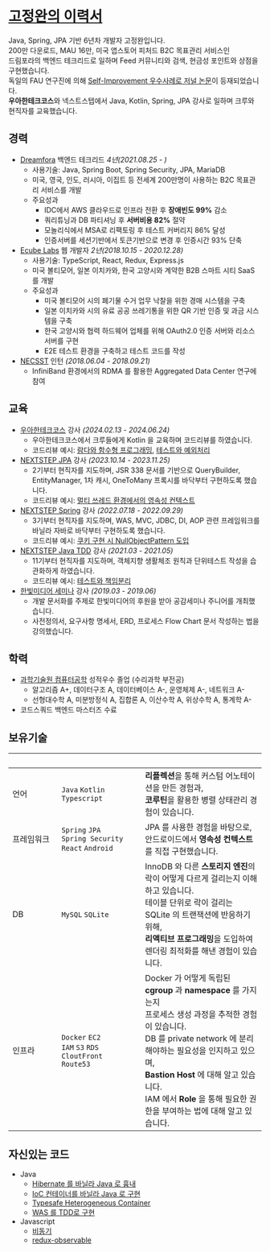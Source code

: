 # [고정완의 이력서](https://ghojeong.github.io/)

Java, Spring, JPA 기반 6년차 개발자 고정완입니다.  
200만 다운로드, MAU 16만, 미국 앱스토어 피처드 B2C 목표관리 서비스인  
드림포라의 백엔드 테크리드로 일하며 Feed 커뮤니티와 검색, 현금성 포인트와 상점을 구현했습니다.  
독일의 FAU 연구진에 의해 [Self-Improvement 우수사례로 저널 논문](https://www.jmir.org/2025/1/e65214/)이 등재되었습니다.  
**우아한테크코스**와 넥스트스텝에서 Java, Kotlin, Spring, JPA 강사로 일하며 크루와 현직자를 교육했습니다.

## 경력

- [Dreamfora](https://github.com/ghojeong/resume/blob/main/dreamfora/README.md) 백엔드 테크리드 *4년(2021.08.25 - )*
  - 사용기술: Java, Spring Boot, Spring Security, JPA, MariaDB
  - 미국, 영국, 인도, 러시아, 이집트 등 전세계 200만명이 사용하는 B2C 목표관리 서비스를 개발
  - 주요성과
    - IDC에서 AWS 클라우드로 인프라 전환 후 **장애빈도 99%** 감소
    - 쿼리튜닝과 DB 파티셔닝 후 **서버비용 82%** 절약
    - 모놀리식에서 MSA로 리팩토링 후 테스트 커버리지 86% 달성
    - 인증서버를 세션기반에서 토큰기반으로 변경 후 인증시간 93% 단축
- [Ecube Labs](https://github.com/ghojeong/resume/blob/main/ecubelabs/README.md) 웹 개발자 *2년(2018.10.15 - 2020.12.28)*
  - 사용기술: TypeScript, React, Redux, Express.js
  - 미국 볼티모어, 일본 이치카와, 한국 고양시와 계약한 B2B 스마트 시티 SaaS 를 개발
  - 주요성과
    - 미국 볼티모어 시의 폐기물 수거 업무 낙찰을 위한 경매 시스템을 구축
    - 일본 이치카와 시의 유료 공공 쓰레기통을 위한 QR 기반 인증 및 과금 시스템을 구축
    - 한국 고양시와 협력 하드웨어 업체를 위해 OAuth2.0 인증 서버와 리소스 서버를 구현
    - E2E 테스트 환경을 구축하고 테스트 코드를 작성
- [NECSST](https://next.cs.vt.edu) 인턴 *(2018.06.04 - 2018.09.21)*
  - InfiniBand 환경에서의 RDMA 를 활용한 Aggregated Data Center 연구에 참여

## 교육

- [우아한테크코스](https://www.woowacourse.io) 강사 *(2024.02.13 - 2024.06.24)*
  - 우아한테크코스에서 크루들에게 Kotlin 을 교육하며 코드리뷰를 하였습니다.
  - 코드리뷰 예시: [람다와 함수형 프로그래밍](https://github.com/woowacourse/kotlin-omok/pull/55#discussion_r1535278325), [테스트와 예외처리](https://github.com/woowacourse/kotlin-lotto/pull/93#issuecomment-1970238649)
- [NEXTSTEP JPA](https://edu.nextstep.camp/c/UHESCzBt) 강사 *(2023.10.14 - 2023.11.25)*
  - 2기부터 현직자를 지도하며, JSR 338 문서를 기반으로 QueryBuilder, EntityManager, 1차 캐시, OneToMany 프록시를 바닥부터 구현하도록 했습니다.
  - 코드리뷰 예시: [멀티 쓰레드 환경에서의 영속성 컨텍스트](https://github.com/next-step/jpa-entity-manager/pull/39#discussion_r1372620312)
- [NEXTSTEP Spring](https://edu.nextstep.camp/c/4YUvqn9V) 강사 *(2022.07.18 - 2022.09.29)*
  - 3기부터 현직자를 지도하며, WAS, MVC, JDBC, DI, AOP 관련 프레임워크를 바닐라 자바로 바닥부터 구현하도록 했습니다.
  - 코드리뷰 예시: [쿠키 구현 시 NullObjectPattern 도입](https://github.com/next-step/java-http/pull/43#discussion_r1676799820)
- [NEXTSTEP Java TDD](https://edu.nextstep.camp/c/8fWRxNWU) 강사 *(2021.03 - 2021.05)*
  - 11기부터 현직자를 지도하며, 객체지향 생활체조 원칙과 단위테스트 작성을 습관화하게 하였습니다.
  - 코드리뷰 예시: [테스트와 책임분리](https://github.com/next-step/java-racingcar/pull/3214#issuecomment-1095750744)
- [한빛미디어 세미나](http://www.hanbit.co.kr/store/education/edu_view.html?p_code=S3414110334) 강사 *(2019.03 - 2019.06)*
  - 개발 문서화를 주제로 한빛미디어의 후원을 받아 공감세미나 주니어를 개최했습니다.
  - 사전정의서, 요구사항 명세서, ERD, 프로세스 Flow Chart 문서 작성하는 법을 강의했습니다.

## 학력

- [과학기술원 컴퓨터공학](https://cse.unist.ac.kr) 성적우수 졸업 (수리과학 부전공)
  - 알고리즘 A+, 데이터구조 A, 데이터베이스 A-, 운영체제 A-, 네트워크 A-
  - 선형대수학 A, 미분방정식 A, 집합론 A, 이산수학 A, 위상수학 A, 통계학 A-
- 코드스쿼드 백엔드 마스터즈 수료

## 보유기술

|&nbsp;&nbsp;&nbsp;&nbsp;&nbsp;&nbsp;&nbsp;&nbsp;&nbsp;&nbsp;&nbsp;&nbsp;&nbsp;&nbsp;&nbsp;&nbsp;&nbsp;&nbsp;&nbsp;|&nbsp;&nbsp;&nbsp;&nbsp;&nbsp;&nbsp;&nbsp;&nbsp;&nbsp;&nbsp;&nbsp;&nbsp;&nbsp;&nbsp;&nbsp;&nbsp;&nbsp;&nbsp;&nbsp;&nbsp;&nbsp;&nbsp;&nbsp;&nbsp;&nbsp;&nbsp;&nbsp;&nbsp;&nbsp;&nbsp;&nbsp;&nbsp;&nbsp;&nbsp;&nbsp;||
|--|--|--|
|언어|`Java` `Kotlin` <br> `Typescript`|**리플렉션**을 통해 커스텀 어노테이션을 만든 경험과, <br> **코루틴**을 활용한 병렬 상태관리 경험이 있습니다.|
|프레임워크|`Spring` `JPA` <br> `Spring Security` <br> `React` `Android`|JPA 를 사용한 경험을 바탕으로, <br> 안드로이드에서 **영속성 컨텍스트**를 직접 구현했습니다.|
|DB|`MySQL` `SQLite`|InnoDB 와 다른 **스토리지 엔진**의 락이 어떻게 다르게 걸리는지 이해하고 있습니다. <br> 테이블 단위로 락이 걸리는 SQLite 의 트랜잭션에 반응하기 위해, <br> **리액티브 프로그래밍**을 도입하여 렌더링 최적화를 해낸 경험이 있습니다.|
|인프라|`Docker` `EC2` <br> `IAM` `S3` `RDS` <br> `CloutFront` <br> `Route53`|Docker 가 어떻게 독립된 **cgroup** 과 **namespace** 를 가지는지 <br> 프로세스 생성 과정을 추적한 경험이 있습니다. <br> DB 를 private network 에 분리해야하는 필요성을 인지하고 있으며, <br> **Bastion Host** 에 대해 알고 있습니다. <br> IAM 에서 **Role** 을 통해 필요한 권한을 부여하는 법에 대해 알고 있습니다.|

## 자신있는 코드

- Java
  - [Hibernate 를 바닐라 Java 로 흉내](https://github.com/ghojeong/jpa-association)
  - [IoC 컨테이너를 바닐라 Java 로 구현](https://github.com/ghojeong/playground/tree/main/dependency/src/main/java/ioc)
  - [Typesafe Heterogeneous Container](https://github.com/ghojeong/Effective-Java-Study/blob/main/pyro/item33.md)
  - [WAS 를 TDD로 구현](https://github.com/ghojeong/jwp-was)
- Javascript
  - [비동기](https://github.com/ghojeong/resume/blob/master/code/js/runTasks.js)
  - [redux-observable](https://github.com/ghojeong/resume/blob/master/code/README.md)
